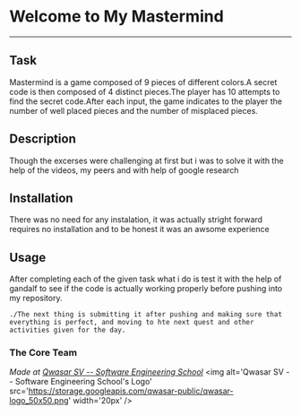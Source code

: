 # Welcome to My Mastermind
***

## Task
Mastermind is a game composed of 9 pieces of different colors.A secret code is then composed of 4 distinct pieces.The player has 10 attempts to find the secret code.After each input, the game indicates to the player the number of well placed pieces and the number of misplaced pieces.

## Description
Though the excerses were challenging at first but i was to solve it with the help of the videos, my peers and with  help of google research

## Installation
There was no need for any instalation, it was actually stright forward requires no installation and to be honest it was an awsome experience
## Usage
After completing each of the given task what i do is test it with the help of gandalf to see if the code is actually working properly before pushing into my repository.
```
./The next thing is submitting it after pushing and making sure that everything is perfect, and moving to hte next quest and other activities given for the day.
```
### The Core Team
<span><i>Made at <a href='https://qwasar.io'>Qwasar SV -- Software Engineering School</a></i></span>
<span><img alt='Qwasar SV -- Software Engineering School's Logo' src='https://storage.googleapis.com/qwasar-public/qwasar-logo_50x50.png' width='20px' /></span>
